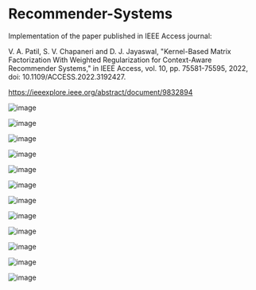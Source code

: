 # Recommender-Systems
 
Implementation of the paper published in IEEE Access journal:

V. A. Patil, S. V. Chapaneri and D. J. Jayaswal, "Kernel-Based Matrix Factorization With Weighted Regularization for Context-Aware Recommender Systems," in IEEE Access, vol. 10, pp. 75581-75595, 2022, doi: 10.1109/ACCESS.2022.3192427.

https://ieeexplore.ieee.org/abstract/document/9832894

![image](https://user-images.githubusercontent.com/17112412/209509727-ac520a1d-3a1c-41cf-bbaf-2156002b5f66.png)

![image](https://user-images.githubusercontent.com/17112412/209509753-1d3472cd-b1a6-4fe6-ae6f-2279374ddc7e.png)

![image](https://user-images.githubusercontent.com/17112412/209509765-5aeeb31d-fff5-401b-b695-72314b81ade9.png)

![image](https://user-images.githubusercontent.com/17112412/209509786-7d52b90f-1c12-49a1-b77e-aef11887c8bc.png)

![image](https://user-images.githubusercontent.com/17112412/209509810-dff8b81d-e924-4f18-a1b1-b3e118855fbb.png)

![image](https://user-images.githubusercontent.com/17112412/209509832-990cd108-2b56-4d91-afa0-b8b42d2f79d6.png)

![image](https://user-images.githubusercontent.com/17112412/209509848-ab391fe2-37f5-42fa-87b0-8a05f12553da.png)

![image](https://user-images.githubusercontent.com/17112412/209509859-a0f38ef0-daa6-444c-b0fe-5ad3966d315a.png)

![image](https://user-images.githubusercontent.com/17112412/209509912-4312f75f-8020-49db-a8c8-125a05e5061a.png)

![image](https://user-images.githubusercontent.com/17112412/209509933-052d6ba3-5a8e-4f7d-be9a-ad95e3a89f7a.png)

![image](https://user-images.githubusercontent.com/17112412/209509958-5cfa3de2-656f-4f91-b6c8-63ced91b7052.png)

![image](https://user-images.githubusercontent.com/17112412/209510017-1d5e89c3-a6f6-41fa-9c73-507f2ddd5243.png)

